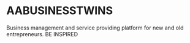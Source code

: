 # AABUSINESSTWINS
Business management and service providing platform for new and old entrepreneurs. BE INSPIRED
